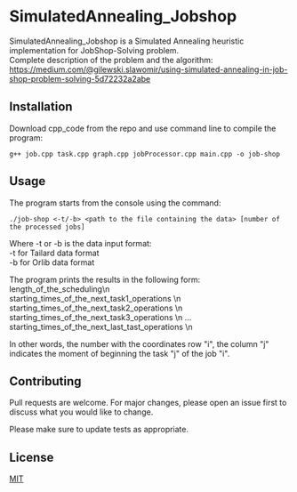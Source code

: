 # SimulatedAnnealing_Jobshop

SimulatedAnnealing_Jobshop is a Simulated Annealing heuristic implementation for JobShop-Solving problem.  
Complete description of the problem and the algorithm:  
https://medium.com/@gilewski.slawomir/using-simulated-annealing-in-job-shop-problem-solving-5d72232a2abe

## Installation

Download cpp_code from the repo and use command line to compile the program:
```
g++ job.cpp task.cpp graph.cpp jobProcessor.cpp main.cpp -o job-shop
```

## Usage

The program starts from the console using the command:
```
./job-shop <-t/-b> <path to the file containing the data> [number of the processed jobs]
```
Where -t or -b is the data input format:  
-t for Tailard data format  
-b for Orlib data format

The program prints the results in the following form:  length_of_the_scheduling\n                   
starting_times_of_the_next_task1_operations \n
starting_times_of_the_next_task2_operations \n
starting_times_of_the_next_task3_operations \n
…
starting_times_of_the_next_last_tast_operations \n

In other words, the number with the coordinates row "i", the column "j" indicates the moment of beginning the task "j" of the job "i".


## Contributing
Pull requests are welcome. For major changes, please open an issue first to discuss what you would like to change.

Please make sure to update tests as appropriate.

## License
[MIT](https://choosealicense.com/licenses/mit/)
